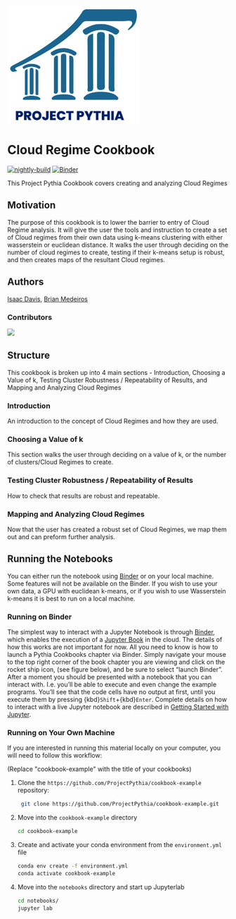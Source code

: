 <img src="thumbnail.png" alt="thumbnail" width="300"/>

# Cloud Regime Cookbook

[![nightly-build](https://github.com/ProjectPythia/cookbook-template/actions/workflows/nightly-build.yaml/badge.svg)](https://github.com/ProjectPythia/cookbook-template/actions/workflows/nightly-build.yaml)
[![Binder](https://binder.projectpythia.org/badge_logo.svg)](https://binder.projectpythia.org/v2/gh/ProjectPythia/cookbook-template/main?labpath=notebooks)

This Project Pythia Cookbook covers creating and analyzing Cloud Regimes   

## Motivation

The purpose of this cookbook is to lower the barrier to entry of Cloud Regime analysis. It will give the user the tools and instruction to create a set of Cloud regimes from their own data using k-means clustering with either wasserstein or euclidean distance. It walks the user through deciding on the number of cloud regimes to create, testing if their k-means setup is robust, and then creates maps of the resultant Cloud regimes.  

## Authors

[Isaac Davis](@first-author), [Brian Medeiros](@second-author)
### Contributors

<a href="https://github.com/ProjectPythia/cookbook-template/graphs/contributors">
  <img src="https://contrib.rocks/image?repo=ProjectPythia/cookbook-template" />
</a>

## Structure

This cookbook is broken up into 4 main sections - Introduction, Choosing a Value of k, Testing Cluster Robustness / Repeatability of Results, and Mapping and Analyzing Cloud Regimes 


### Introduction

An introduction to the concept of Cloud Regimes and how they are used.

### Choosing a Value of k

This section walks the user through deciding on a value of k, or the number of clusters/Cloud Regimes to create.

### Testing Cluster Robustness / Repeatability of Results

How to check that results are robust and repeatable.

### Mapping and Analyzing Cloud Regimes 

Now that the user has created a robust set of Cloud Regimes, we map them out and can preform further analysis.

## Running the Notebooks

You can either run the notebook using [Binder](https://binder.projectpythia.org/) or on your local machine. Some features will not be available on the Binder. If you wish to use your own data, a GPU with euclidean k-means, or if you wish to use Wasserstein k-means it is best to run on a local machine.

### Running on Binder

The simplest way to interact with a Jupyter Notebook is through
[Binder](https://binder.projectpythia.org/), which enables the execution of a
[Jupyter Book](https://jupyterbook.org) in the cloud. The details of how this works are not
important for now. All you need to know is how to launch a Pythia
Cookbooks chapter via Binder. Simply navigate your mouse to
the top right corner of the book chapter you are viewing and click
on the rocket ship icon, (see figure below), and be sure to select
“launch Binder”. After a moment you should be presented with a
notebook that you can interact with. I.e. you’ll be able to execute
and even change the example programs. You’ll see that the code cells
have no output at first, until you execute them by pressing
{kbd}`Shift`\+{kbd}`Enter`. Complete details on how to interact with
a live Jupyter notebook are described in [Getting Started with
Jupyter](https://foundations.projectpythia.org/foundations/getting-started-jupyter.html).

### Running on Your Own Machine

If you are interested in running this material locally on your computer, you will need to follow this workflow:

(Replace "cookbook-example" with the title of your cookbooks)

1. Clone the `https://github.com/ProjectPythia/cookbook-example` repository:

   ```bash
    git clone https://github.com/ProjectPythia/cookbook-example.git
   ```

1. Move into the `cookbook-example` directory
   ```bash
   cd cookbook-example
   ```
1. Create and activate your conda environment from the `environment.yml` file
   ```bash
   conda env create -f environment.yml
   conda activate cookbook-example
   ```
1. Move into the `notebooks` directory and start up Jupyterlab
   ```bash
   cd notebooks/
   jupyter lab
   ```
